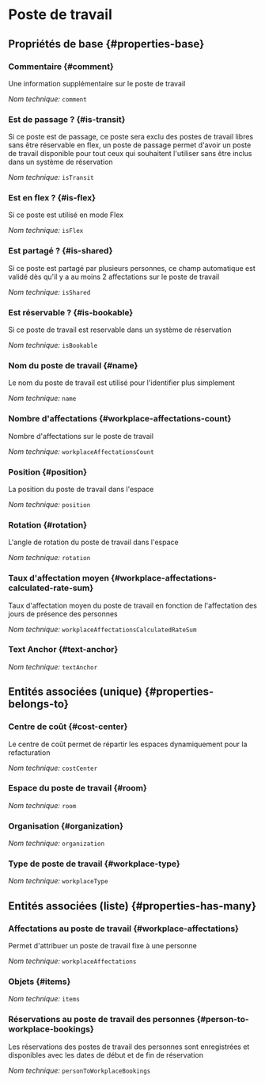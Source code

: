 # Poste de travail
<!--- THIS FILE IS GENERATED PLEASE DO NOT EDIT IT DIRECTLY --->



<OH code="workplace"/>


## Propriétés de base {#properties-base}

### Commentaire {#comment}

Une information supplémentaire sur le poste de travail

*Nom technique:* ```comment```
<PH code="workplace:comment"/>

### Est de passage ? {#is-transit}

Si ce poste est de passage, ce poste sera exclu des postes de travail libres sans être réservable en flex, un poste de passage permet d'avoir un poste de travail disponible pour tout ceux qui souhaitent l'utiliser sans être inclus dans un système de réservation

*Nom technique:* ```isTransit```
<PH code="workplace:isTransit"/>

### Est en flex ? {#is-flex}

Si ce poste est utilisé en mode Flex

*Nom technique:* ```isFlex```
<PH code="workplace:isFlex"/>

### Est partagé ? {#is-shared}

Si ce poste est partagé par plusieurs personnes, ce champ automatique est validé dès qu'il y a au moins 2 affectations sur le poste de travail

*Nom technique:* ```isShared```
<PH code="workplace:isShared"/>

### Est réservable ? {#is-bookable}

Si ce poste de travail est reservable dans un système de réservation

*Nom technique:* ```isBookable```
<PH code="workplace:isBookable"/>

### Nom du poste de travail {#name}

Le nom du poste de travail est utilisé pour l'identifier plus simplement

*Nom technique:* ```name```
<PH code="workplace:name"/>

### Nombre d'affectations {#workplace-affectations-count}

Nombre d'affectations sur le poste de travail

*Nom technique:* ```workplaceAffectationsCount```
<PH code="workplace:workplaceAffectationsCount"/>

### Position {#position}

La position du poste de travail dans l'espace

*Nom technique:* ```position```
<PH code="workplace:position"/>

### Rotation {#rotation}

L'angle de rotation du poste de travail dans l'espace

*Nom technique:* ```rotation```
<PH code="workplace:rotation"/>

### Taux d'affectation moyen {#workplace-affectations-calculated-rate-sum}

Taux d'affectation moyen du poste de travail en fonction de l'affectation des jours de présence des personnes

*Nom technique:* ```workplaceAffectationsCalculatedRateSum```
<PH code="workplace:workplaceAffectationsCalculatedRateSum"/>

### Text Anchor {#text-anchor}



*Nom technique:* ```textAnchor```
<PH code="workplace:textAnchor"/>


## Entités associées (unique) {#properties-belongs-to}

### Centre de coût {#cost-center}

Le centre de coût permet de répartir les espaces dynamiquement pour la refacturation

*Nom technique:* ```costCenter```
<PH code="workplace:costCenter"/>

### Espace du poste de travail {#room}



*Nom technique:* ```room```
<PH code="workplace:room"/>

### Organisation {#organization}



*Nom technique:* ```organization```
<PH code="workplace:organization"/>

### Type de poste de travail {#workplace-type}



*Nom technique:* ```workplaceType```
<PH code="workplace:workplaceType"/>


## Entités associées (liste) {#properties-has-many}

### Affectations au poste de travail {#workplace-affectations}

Permet d'attribuer un poste de travail fixe à une personne

*Nom technique:* ```workplaceAffectations```
<PH code="workplace:workplaceAffectations"/>

### Objets {#items}



*Nom technique:* ```items```
<PH code="workplace:items"/>

### Réservations au poste de travail des personnes {#person-to-workplace-bookings}

Les réservations des postes de travail des personnes sont enregistrées et disponibles avec les dates de début et de fin de réservation

*Nom technique:* ```personToWorkplaceBookings```
<PH code="workplace:personToWorkplaceBookings"/>




